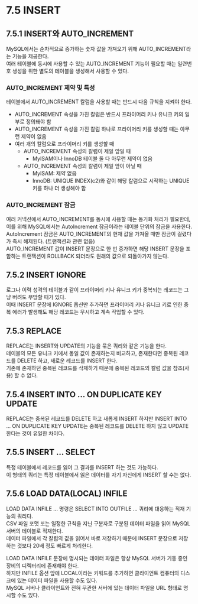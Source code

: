 # 7.5 INSERT

## 7.5.1 INSERT와 AUTO_INCREMENT

MySQL에서는 순차적으로 증가하는 숫자 값을 가져오기 위해 AUTO_INCREMENT라는 기능을 제공한다.  
여러 테이블에 동시에 사용할 수 있는 AUTO_INCREMENT 기능이 필요할 때는 일련번호 생성을 위한 별도의 테이블을 생성해서 사용할 수 있다.

### AUTO_INCREMENT 제약 및 특성

테이블에서 AUTO_INCREMENT 칼럼을 사용할 때는 반드시 다음 규칙을 지켜야 한다.

- AUTO_INCREMENT 속성을 가진 칼럼은 반드시 프라이머리 키나 유니크 키의 일부로 정의돼야 함
- AUTO_INCREMENT 속성을 가진 칼럼 하나로 프라이머리 키를 생성할 때는 아무런 제약이 없음
- 여러 개의 칼럼으로 프라이머리 키를 생성할 때
  - AUTO_INCREMENT 속성의 칼럼이 제일 앞일 때
    - MyISAM이나 InnoDB 테이블 둘 다 아무런 제약이 없음
  - AUTO_INCREMENT 속성의 칼럼이 제일 앞이 아닐 때
    - MyISAM: 제약 없음
    - InnoDB: UNIQUE INDEX(c2)와 같이 해당 칼럼으로 시작하는 UNIQUE 키를 하나 더 생성해야 함

### AUTO_INCREMENT 잠금

여러 커넥션에서 AUTO_INCREMENT를 동시에 사용할 때는 동기화 처리가 필요한데, 이를 위해 MySQL에서는 AutoIncrement 잠금이라는 테이블 단위의 잠금을 사용한다.  
AutoIncrement 잠금은 AUTO_INCREMENT의 현재 값을 가져올 때만 잠금이 걸렸다가 즉시 해제된다. (트랜잭션과 관련 없음)  
AUTO_INCREMENT 값이 INSERT 문장으로 한 번 증가하면 해당 INSERT 문장을 포함하는 트랜잭션이 ROLLBACK 되더라도 원래의 값으로 되돌아가지 않는다.

## 7.5.2 INSERT IGNORE

로그나 이력 성격의 테이블과 같이 프라이머리 키나 유니크 키가 중복되는 레코드는 그냥 버려도 무방할 때가 있다.  
이때 INSERT 문장에 IGNORE 옵션만 추가하면 프라이머리 키나 유니크 키로 인한 중복 에러가 발생해도 해당 레코드는 무시하고 계속 작업할 수 있다.

## 7.5.3 REPLACE

REPLACE는 INSERT와 UPDATE의 기능을 묶은 쿼리와 같은 기능을 한다.  
테이블의 모든 유니크 키에서 동일 값이 존재하는지 비교하고, 존재한다면 중복된 레코드를 DELETE 하고, 새로운 레코드를 INSERT 한다.  
기존에 존재하던 중복된 레코드를 삭제하기 때문에 중복된 레코드의 칼럼 값을 참조(사용) 할 수 없다.

## 7.5.4 INSERT INTO ... ON DUPLICATE KEY UPDATE

REPLACE는 중복된 레코드를 DELETE 하고 새롭게 INSERT 하지만 INSERT INTO ... ON DUPLICATE KEY UPDATE는 중복된 레코드를 DELETE 하지 않고 UPDATE 한다는 것이 유일한 차이다.

## 7.5.5 INSERT ... SELECT

특정 테이블에서 레코드를 읽어 그 결과를 INSERT 하는 것도 가능하다.  
이 형태의 쿼리는 특정 테이블에서 읽은 데이터를 자기 자신에게 INSERT 할 수는 없다.

## 7.5.6 LOAD DATA(LOCAL) INFILE

LOAD DATA INFILE ... 명령은 SELECT INTO OUTFILE ... 쿼리에 대응하는 적재 기능의 쿼리다.  
CSV 파일 포맷 또는 일정한 규칙을 지닌 구분자로 구분된 데이터 파일을 읽어 MySQL 서버의 테이블로 적재한다.  
데이터 파일에서 각 칼럼의 값을 읽어서 바로 저장하기 때문에 INSERT 문장으로 저장하는 것보다 20배 정도 빠르게 처리한다.

LOAD DATA INFILE 문장에 명시되는 데이터 파일은 항상 MySQL 서버가 기동 중인 장비의 디렉터리에 존재해야 한다.  
하지만 INFILE 옵션 앞에 LOCAL이라는 키워드를 추가하면 클라이언트 컴퓨터의 디스크에 있는 데이터 파일을 사용할 수도 있다.  
MySQL 서버나 클라이언트와 전혀 무관한 서버에 있는 데이터 파일을 URL 형태로 명시할 수도 있다.
